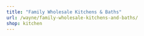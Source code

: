 ```yaml
---
title: "Family Wholesale Kitchens & Baths"
url: /wayne/family-wholesale-kitchens-and-baths/
shop: kitchen
---
```

